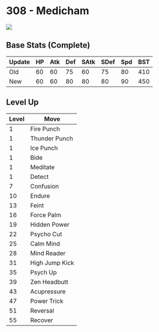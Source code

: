 # 308 - Medicham
![][308]

## Base Stats (Complete)

Update | HP | Atk | Def | SAtk | SDef | Spd | BST
---    | ---| --- | --- | ---  | ---  | --- | ---
Old    | 60 |  60 |  75 |  60  |  75  |  80  |  410
New    | 60 |  60 |  80 |  80  |  80  |  90  |  450

## Level Up

Level | Move
---   | ---
  1   | Fire Punch
  1   | Thunder Punch
  1   | Ice Punch
  1   | Bide
  1   | Meditate
  1   | Detect
  7   | Confusion
 10   | Endure
 13   | Feint
 16   | Force Palm
 19   | Hidden Power
 22   | Psycho Cut
 25   | Calm Mind
 28   | Mind Reader
 31   | High Jump Kick
 35   | Psych Up
 39   | Zen Headbutt
 43   | Acupressure
 47   | Power Trick
 51   | Reversal
 55   | Recover



[308]: ../img/pokemon/308.png

